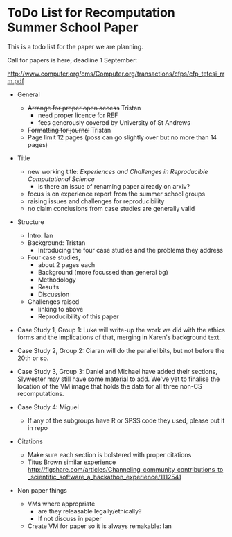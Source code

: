ToDo List for Recomputation Summer School Paper
======================

This is a todo list for the paper we are planning. 

Call for papers is here, deadline 1 September:

http://www.computer.org/cms/Computer.org/transactions/cfps/cfp_tetcsi_rrm.pdf

* General
    * ~~Arrange for proper open access~~ Tristan
        * need proper licence for REF
        * fees generously covered by University of St Andrews
    * ~~Formatting for journal~~ Tristan
    * Page limit 12 pages (poss can go slightly over but no more than 14 pages)

* Title
    * new working title: *Experiences and Challenges in Reproducible Computational Science*
        * is there an issue of renaming paper already on arxiv?
    * focus is on experience report from the summer school groups
    * raising issues and challenges for reproducibility
    * no claim conclusions from case studies are generally valid

* Structure
    * Intro: Ian
    * Background: Tristan
        * Introducing the four case studies and the problems they address
    * Four case studies, 
        * about 2 pages each
        * Background (more focussed than general bg)
        * Methodology
        * Results
        * Discussion
    * Challenges raised
        * linking to above
        * Reproducibility of this paper

* Case Study 1, Group 1: Luke will write-up the work we did with the ethics forms and the 
implications of that, merging in Karen's background text.

* Case Study 2, Group 2: Ciaran will do the parallel bits, but not before the 20th or so.

* Case Study 3, Group 3: Daniel and Michael have added their sections, Slywester may still have some material to add. We've yet to finalise the location of the VM image that holds the data for all three non-CS recomputations.

* Case Study 4: Miguel
    * If any of the subgroups have R or SPSS code they used, please put it in repo

* Citations
    * Make sure each section is bolstered with proper citations
    * Titus Brown similar experience http://figshare.com/articles/Channeling_community_contributions_to_scientific_software_a_hackathon_experience/1112541

* Non paper things
    * VMs where appropriate
        * are they releasable legally/ethically?
        * If not discuss in paper
    * Create VM for paper so it is always remakable: Ian 

